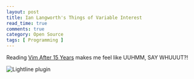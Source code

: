 ```yaml
---
layout: post
title: Ian Langworth's Things of Variable Interest
read_time: true  
comments: true
category: Open Source
tags: [ Programming ]
---
```


Reading [Vim After 15 Years](https://statico.github.io/) makes me feel like UUHMM, SAY WHUUUT?!

![Lightline plugin](https://statico.github.io/images/vim/vim3-ale.png)

